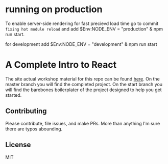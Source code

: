 # running on production

To enable server-side rendering for fast precievd load time
go to commit `fixing hot module reload`
and add $Env:NODE_ENV = "production" &
npm run start.

for development add $Env:NODE_ENV = "development" &
npm run start

# A Complete Intro to React

The site actual workshop material for this repo can be found [here][gh-page]. On the master branch you will find the completed project. On the start branch you will find the barebones boilerplater of the project designed to help you get started.

## Contributing

Please contribute, file issues, and make PRs. More than anything I'm sure there are typos abounding.

## License

MIT

[gh-page]: http://btholt.github.io/complete-intro-to-react/
